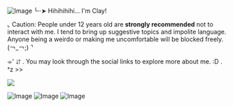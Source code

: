 ![Image](https://github.com/user-attachments/assets/2e6d2de3-aac6-42fd-91f7-69e38f85592b)
╰┈➤ Hihihihihi... I'm Clay!

⌞ Caution: People under 12 years old are **strongly recommended** not to interact with me. I tend to bring up suggestive topics and impolite language. Anyone being a weirdo or making me uncomfortable will be blocked freely. (￢_￢;) ⌝

⌯' ⇵ . You may look through the social links to explore more about me. :D . ᶻz >>

![](https://komarev.com/ghpvc/?username=Spectral-Sanctuary&labelColor=000000&label=Stalkers...+/j&color=150df7&style=for-the-badge)

![Image](https://github.com/user-attachments/assets/a8427a96-2498-4f1b-801d-b092c64b75fc)
![Image](https://github.com/user-attachments/assets/6fcdbd66-e195-43c2-8b1c-e0053c4ba283)
![Image](https://github.com/user-attachments/assets/df434485-6b0f-4b55-80f4-8059ee332125)
